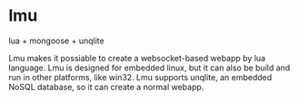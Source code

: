 # lmu
lua + mongoose + unqlite

Lmu makes it possiable to create a websocket-based webapp by lua language. Lmu is designed for embedded linux, but it can also be build and run in other platforms, like win32. Lmu supports unqlite, an embedded NoSQL database, so it can create a normal webapp.
